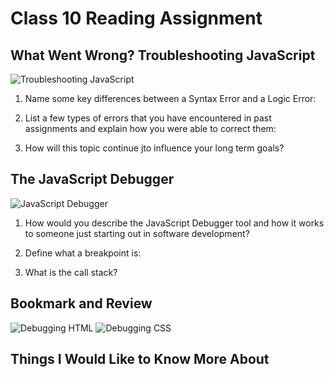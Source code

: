 # Class 10 Reading Assignment

## What Went Wrong? Troubleshooting JavaScript

![Troubleshooting JavaScript](https://developer.mozilla.org/en-US/docs/Learn/JavaScript/First_steps/What_went_wrong)

1. Name some key differences between a Syntax Error and a Logic Error:

2. List a few types of errors that you have encountered in past assignments and explain how you were able to correct them:

3. How will this topic continue jto influence your long term goals?

## The JavaScript Debugger

![JavaScript Debugger](https://developer.mozilla.org/en-US/docs/Learn/Common_questions/Tools_and_setup/What_are_browser_developer_tools#the_javascript_debugger)

1. How would you describe the JavaScript Debugger tool and how it works to someone just starting out in software development?

2. Define what a breakpoint is:

3. What is the call stack?

## Bookmark and Review

![Debugging HTML](https://developer.mozilla.org/en-US/docs/Learn/HTML/Introduction_to_HTML/Debugging_HTML)
![Debugging CSS](https://developer.mozilla.org/en-US/docs/Learn/CSS/Building_blocks/Debugging_CSS)

## Things I Would Like to Know More About
